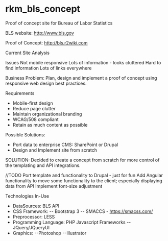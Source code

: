# rkm_bls_concept
Proof of concept site for Bureau of Labor Statistics

BLS website: http://www.bls.gov

Proof of Concept: http://bls.r2wiki.com

Current Site Analysis

Issues
Not mobile responsive
Lots of information - looks cluttered
Hard to find information
Lots of links everywhere

Business Problem: 
Plan, design and implement a proof of concept using responsive web design best practices.  

Requirements
- Mobile-first design
- Reduce page clutter
- Maintain organizational branding
- WCAG/508 compliant
- Retain as much content as possible


Possible Solutions: 
- Port data to enterprise CMS: SharePoint or Drupal
- Design and Implement site from scratch

SOLUTION: Decided to create a concept from scratch for more control of the templating and API integrations. 

//TODO
Port template and functionality to Drupal - just for fun
Add Angular functionality to move some functionality to the client; especially displaying data from API
Implement font-size adjustment

Technologies In-Use
- DataSources: BLS API
- CSS Framework: 
 -- Bootstrap 3
 -- SMACCS - https://smacss.com/
- Preprocessor: LESS
- Programming Language: PHP
 Javascript Frameworks
-- JQuery/JQueryUI
- Graphics: 
 --Photoshop
 --Illustrator
